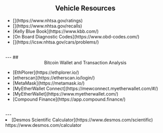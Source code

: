 ## <center>Vehicle Resources
<ul>
    <li>[](https://www.nhtsa.gov/ratings)</li>
    <li>[](https://www.nhtsa.gov/recalls)</li>
    <li>[Kelly Blue Book](https://www.kbb.com/)</li>
    <li>[On Board Diagnostic Codes](https://www.obd-codes.com/)</li>
    <li>[](https://icsw.nhtsa.gov/cars/problems/)</li>
<br>
</ul>
---
## <center>Bitcoin Wallet and Transaction Analysis</center>
<ul>
    <li>[EthPlorer](https://ethplorer.io/)</li>
    <li>[etherscan](https://etherscan.io/login/)</li>
    <li>[MetaMask](https://metamask.io/)</li>
    <li>[MyEtherWallet Connect](https://mewconnect.myetherwallet.com/#/)</li>
    <li>[MyEtherWallet](https://www.myetherwallet.com/)</li>
    <li>[Compound Finance](https://app.compound.finance/)</li>
</ul>
<br>
---


<li>[Desmos Scientific Calculator](https://www.desmos.com/scientific)</li>
https://www.desmos.com/calculator
